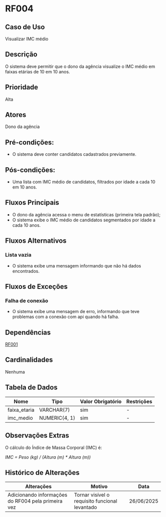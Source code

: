 # RF004

## Caso de Uso

Visualizar IMC médio 

## Descrição

O sistema deve permitir que o dono da agência visualize o IMC médio em faixas etárias de 10 em 10 anos.

## Prioridade

Alta

## Atores

Dono da agência
 
## Pré-condições:

- O sistema deve conter candidatos cadastrados previamente.

## Pós-condições:

- Uma lista com IMC médio de candidatos, filtrados por idade a cada 10 em 10 anos.

## Fluxos Principais

- O dono da agência acessa o menu de estatísticas (primeira tela padrão);
- O sistema exibe o IMC médio de candidatos segmentados por idade a cada 10 anos.
  
## Fluxos Alternativos

### Lista vazia

- O sistema exibe uma mensagem informando que não há dados encontrados.

## Fluxos de Exceções

### Falha de conexão

- O sistema exibe uma mensagem de erro, informando que teve problemas com a conexão com api quando há falha.

## Dependências

[RF001](/requisitos/funcionais/RF001.md)

## Cardinalidades

Nenhuma

## Tabela de Dados

| **Nome** | **Tipo** | **Valor Obrigatório** |**Restrições** | 
|----------|----------|-----------------------|---------------|
| faixa_etaria | VARCHAR(7) | sim | - |
| imc_medio | NUMERIC(4, 1) | sim | - |

## Observações Extras

O cálculo do Índice de Massa Corporal (IMC) é: 

_IMC = Peso (kg) / (Altura (m) * Altura (m))_ 

## Histórico de Alterações

| **Alterações** | **Motivo** | **Data** |
|----------|---------------|-------------|
| Adicionando informações do RF004 pela primeira vez | Tornar visível o requisito funcional levantado | 26/06/2025 |



